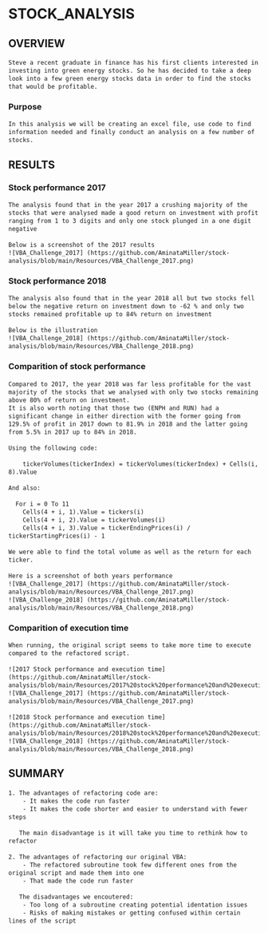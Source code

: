 # STOCK_ANALYSIS

## OVERVIEW
	Steve a recent graduate in finance has his first clients interested in investing into green energy stocks. So he has decided to take a deep look into a few green energy stocks data in order to find the stocks that would be profitable.

### Purpose
	In this analysis we will be creating an excel file, use code to find information needed and finally conduct an analysis on a few number of stocks. 

## RESULTS

### Stock performance 2017
	The analysis found that in the year 2017 a crushing majority of the stocks that were analysed made a good return on investment with profit ranging from 1 to 3 digits and only one stock plunged in a one digit negative
	
	Below is a screenshot of the 2017 results
	![VBA_Challenge_2017] (https://github.com/AminataMiller/stock-analysis/blob/main/Resources/VBA_Challenge_2017.png)

### Stock performance 2018
	The analysis also found that in the year 2018 all but two stocks fell below the negative return on investment down to -62 % and only two stocks remained profitable up to 84% return on investment
	
	Below is the illustration
	![VBA_Challenge_2018] (https://github.com/AminataMiller/stock-analysis/blob/main/Resources/VBA_Challenge_2018.png)

### Comparition of stock performance
	Compared to 2017, the year 2018 was far less profitable for the vast majority of the stocks that we analysed with only two stocks remaining above 80% of return on investment.
	It is also worth noting that those two (ENPH and RUN) had a significant change in either direction with the former going from 129.5% of profit in 2017 down to 81.9% in 2018 and the latter going from 5.5% in 2017 up to 84% in 2018.
	
	Using the following code:

        tickerVolumes(tickerIndex) = tickerVolumes(tickerIndex) + Cells(i, 8).Value

	And also:

	  For i = 0 To 11
        Cells(4 + i, 1).Value = tickers(i)
        Cells(4 + i, 2).Value = tickerVolumes(i)
        Cells(4 + i, 3).Value = tickerEndingPrices(i) / tickerStartingPrices(i) - 1

	We were able to find the total volume as well as the return for each ticker.	

	Here is a screenshot of both years performance
	![VBA_Challenge_2017] (https://github.com/AminataMiller/stock-analysis/blob/main/Resources/VBA_Challenge_2017.png)
	![VBA_Challenge_2018] (https://github.com/AminataMiller/stock-analysis/blob/main/Resources/VBA_Challenge_2018.png)

### Comparition of execution time
	When running, the original script seems to take more time to execute compared to the refactored script.

	![2017 Stock performance and execution time] (https://github.com/AminataMiller/stock-analysis/blob/main/Resources/2017%20stock%20performance%20and%20execution%20time.png)
	![VBA_Challenge_2017] (https://github.com/AminataMiller/stock-analysis/blob/main/Resources/VBA_Challenge_2017.png)

	![2018 Stock performance and execution time](https://github.com/AminataMiller/stock-analysis/blob/main/Resources/2018%20stock%20performance%20and%20execution%20time.png)
	![VBA_Challenge_2018] (https://github.com/AminataMiller/stock-analysis/blob/main/Resources/VBA_Challenge_2018.png)

## SUMMARY
	1. The advantages of refactoring code are:
		- It makes the code run faster
		- It makes the code shorter and easier to understand with fewer steps

	   The main disadvantage is it will take you time to rethink how to refactor 

	2. The advantages of refactoring our original VBA:
		- The refactored subroutine took few different ones from the original script and made them into one
		- That made the code run faster

	   The disadvantages we encoutered:
		- Too long of a subroutine creating potential identation issues
		- Risks of making mistakes or getting confused within certain lines of the script